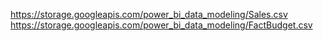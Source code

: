 https://storage.googleapis.com/power_bi_data_modeling/Sales.csv
https://storage.googleapis.com/power_bi_data_modeling/FactBudget.csv
